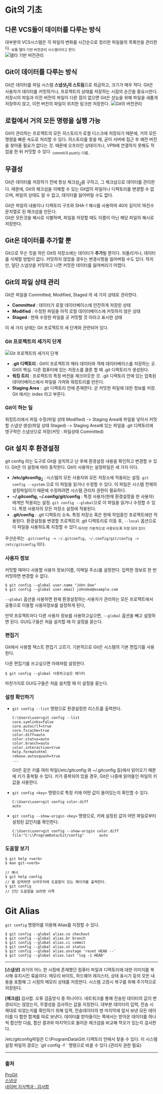 # Git의 기초

## 다른 VCS들이 데이터를 다루는 방식

대부분의 VCS시스템은 각 파일의 변화를 시간순으로 정리한 파일들의 목록만을 관리한다. <sub>보통 델타 기반 버전관리 시스템이라고 한다.</sub>
<br/>
![델타 기반 버전관리](https://git-scm.com/book/en/v2/images/deltas.png)

## Git이 데이터를 다루는 방식

Git은 데이터를 파일 시스템 **스냅샷<sub>[1](#snapshot)</sub>의 스트림**으로 취급하고, 크기가 매우 작다. Git은 사용자가 데이터를 커밋하거나, 프로젝트의 상태를 저장하는 시점의 순간을 중요시한다. 저장시의 파일과 이전 버전의 파일이 다른 점이 없으면 Git은 성능을 위해 파일을 새롭게 저장하지 않고, 이전 버전의 파일이 위치한 링크만 저장한다.
![Git의 버전관리](https://git-scm.com/book/en/v2/images/snapshots.png)

## 로컬에서 거의 모든 명령을 실행 가능

Git이 관리하는 프로젝트의 모든 히스토리가 로컬 디스크에 저장되기 때문에, 거의 모든 명령을 빠른 속도로 처리할 수 있다. 히스토리를 찾을 때, 굳이 서버에 접근 후 예전 버전을 찾아올 필요가 없다는 것. 때문에 오프라인 상태이거나, VPN에 연결하지 못해도 작업을 한 뒤 커밋할 수 있다. <sub>commit과 push는 다름..</sub>

## 무결성

Git은 데이터를 저장하기 전에 항상 체크섬<sub>[2](#checksum)</sub>을 구하고, 그 체크섬으로 데이터를 관리한다. 때문에, Git의 체크섬을 이해할 수 있는 Git없이 파일이나 디렉토리를 변경할 수 없으며, 파일의 상태도 알 수 없고, 데이터를 잃어버릴 수도 없다.

Git은 파일의 내용이나 디렉토리 구조와 SHA-1 해시를 사용하여 40자 길이의 16진수 문자열로 된 체크섬을 만든다.
<br/>Git은 모든것을 해시로 식별하며, 파일을 저장할 때도 이름이 아닌 해당 파일의 해시로 저장한다.

## Git은 데이터를 추가할 뿐

Git으로 무슨 짓을 하든 Git의 저장소에는 데이터가 **추가**될 뿐이다. 되돌리거나, 데이터를 삭제할 방법이 없다. 커밋하지 않았을 경우는 변경사항을 잃어버릴 수도 있다. 하지만, 일단 스냅샷을 커밋하고 나면 커밋한 데이터를 잃어버리기 어렵다.

## Git의 파일 상태 관리

Git은 파일을 Committed, Modified, Staged 의 세 가지 상태로 관리한다.

- **Committed** : 데이터가 로컬 데이터베이스에 안전하게 저장된 상태
- **Modified** : 수정한 파일을 아직 로컬 데이터베이스에 커밋하지 않은 상태
- **Staged** : 현재 수정한 파일을 곳 커밋할 것 이라고 표시한 상태

이 세 가지 상태는 Git 프로젝트의 세 단계와 관련되어 있다.

### Git 프로젝트의 세가지 단계

![Git 프로젝트의 세가지 단계](https://git-scm.com/book/en/v2/images/areas.png)

- **.git 디렉토리** : Git이 프로젝트의 메타 데이터와 객체 데이터베이스를 저장하는 곳. Git의 핵심. 다른 컴퓨터에 있는 저장소를 클론 할 때 .git 디렉토리가 생성된다.
- **워킹 트리** : 프로젝트의 특정 버전을 체크아웃한 것. .git 디렉토리 안에 있는 압축된 데이터베이스에서 파일을 가져와 워킹트리를 만든다.
- **Staging Area** : .git 디렉토리 안에 존재한다. 곧 커밋한 파일에 대한 정보를 저장. Git 에서는 index 라고 부른다.

### Git이 하는 일

워킹트리에서 파일 수정(파일 상태 Modified) -> Staging Area에 파일을 넣어서 커밋할 스냅샷 생성(파일 상태 Staged) -> Staging Area에 있는 파일을 .git 디렉토리에 영구적인 스냅샷으로 저장(커밋 : 파일상태 Committed)

## Git 설치 후 환경설정

git config 라는 도구로 Git을 설치하고 난 후에 환경설정 내용을 확인하고 변경할 수 있다. Git은 이 설정에 따라 동작한다. Git이 사용하는 설정파일은 세 가지 이다.

- **/etc/gitconfig**<sub>[3](#config)</sub> : 시스템의 모든 사용자와 모든 저장소에 적용되는 설정. `git config --system` 으로 이 파일을 읽거나 수정할 수 있다. 이 파일은 시스템 전체의 설정파일이기 때문에 수정하려면 시스템 관리자 권한이 필요하다.
- **~/.gitconfig, ~/.config/git/config** : 특정 사용자(현재 환경설정을 한 사용자)에게만 적용되는 설정. `git config --global`으로 이 파일을 읽거나 수정할 수 있다. 특정 사용자의 모든 저장소 설정에 적용된다.
- **.git/config** : .git 디렉토리 소속. 특정 저장소 혹은 현재 작업중인 프로젝트에만 적용된다. 환경설정을 변경할 프로젝트의 .git 디렉토리로 이동 후, `--local` 옵션으로 이 파일을 사용하도록 지정할 수 있다.<sub>하지만 기본적으로 사용되도록 지정 되어 있다.</sub>

우선순위는 `.git/config -> ~/.gitconfig, ~/.config/git/config -> /etc/gitconfig` 이다.

### 사용자 정보

커밋할 때마다 사용할 사용자 정보(이름, 이메일 주소)를 설정한다. 입력한 정보로 한 번 커밋하면 변경할 수 없다.

```
$ git config --global user.name "John Doe"
$ git config --global user.email johndoe@example.com
```

`--global` 옵션을 사용하면 현재 환경설정하는 사용자가 관리하는 모든 프로젝트에서 공통으로 이용할 사용자정보를 설정하게 된다,

만약 프로젝트마다 다른 사용자 정보를 사용하고싶으면, `--global` 옵션을 빼고 설정하면 된다.
GUI도구들은 처음 설치할 때 이 설정을 묻는다.

### 편집기

Git에서 사용할 텍스트 편집기 고르기. 기본적으로 Git은 시스템의 기본 편집기를 사용한다.

다른 편집기를 쓰고싶으면 아래처럼 설정한다.

```
$ git config --global 사용하고싶은 에디터
```

마찬가지로 GUI도구들은 처음 설치할 때 이 설정을 묻는다.

### 설정 확인하기

- `git config --list` 명령으로 환경설정한 리스트를 출력한다.

  ```
  C:\Users\user>git config --list
  core.symlinks=false
  core.autocrlf=true
  core.fscache=true
  color.diff=auto
  color.status=auto
  color.branch=auto
  color.interactive=true
  help.format=html
  rebase.autosquash=true
  ...
  ```

  Git은 같은 키를 여러 파일(/etc/gitconfig 와 ~/.gitconfig 등)에서 읽어오기 때문에 키가 중복될 수 있다. 키가 중복되어 있을 경우, Git은 나중에 읽어들인 파일의 키값을 사용한다.

- `git config <key>` 명령으로 특정 키에 어떤 값이 들어있는지 확인할 수 있다.

  ```
  C:\Users\user>git config color.diff
  auto
  ```

- `git config --show-origin <key>` 명령으로, 키에 설정된 값이 어떤 파일로부터 설정된 값인지를 확인한다.

  ```
  C:\Users\user>git config --show-origin color.diff
  file:"C:\\ProgramData/Git/config"       auto
  ```

### 도움말 보기

```
$ git help <verb>
$ man git-<verb>

// 예시
$ git help config
// 를 입력하면 브라우저에 도움말이 있는 페이지를 출력한다.
$ git config
// 간단 도움말을 보려면 이쪽
```

# Git Alias

`git config` 명령어를 이용해 Alias를 지정할 수 있다.

```
$ git config --global alias.co checkout
$ git config --global alias.br branch
$ git config --global alias.ci commit
$ git config --global alias.st status
$ git config --global alias.unstage 'reset HEAD --'
$ git config --global alias.last 'log -1 HEAD'
```

---

<p id="snapshot"><strong>[스냅샷]</strong> 과거의 어느 한 시점에 존재했던 컴퓨터 파일과 디렉토리에 대한 이미지를 복사해 유지시킨 묶음이다. 메모리 바이트, 하드웨어 레지스터, 상태 표시기 등의 모든 내용을 포함해 그 시점의 메모리 상태를 저장한다. 시스템 고장시 복구를 위해 주기적으로 저장된다.</p>

<p id="checksum"><strong>[체크섬]</strong> 검사합. 오류 검출방식 중 하나이다. 네트워크를 통해 전송된 데이터의 값이 변경되지는 않았는지, 무결성을 검사하는 값을 지칭한다. 대부분 데이터의 입력, 전송 시 제대로 되었는지를 확인하기 위해 입력, 전송데이터의 맨 마지막에 앞서 보낸 모든 데이터를 다 합한 합계를 따로 보낸다. 데이터를 받아들이는 쪽에서는 받아온 데이터를 하나 씩 합산한 다음, 합산 결과와 마지막으로 들어온 체크섬을 비교해 착오가 있는지 검사한다.</p>

<p id="config">/etc/gitconfig파일은 C:\ProgramData\Git\ 디렉토리 안에서 찾을 수 있다. 이 시스템 설정 파일의 경로는 `git config -f <file>` 명령으로 바꿀 수 있다.(관리자 권한 필요)</p>

---

### 출처

[ProGit](https://git-scm.com/book/ko/v2)
<br>
[스냅샷](https://guswnsla1223.tistory.com/13)
<br>
[네이버 지식백과 : 검사합](https://terms.naver.com/entry.nhn?docId=842282&cid=42346&categoryId=42346)
